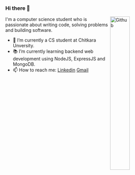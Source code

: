 ### Hi there 👋

<img width="35%" align="right" alt="Github" src="https://user-images.githubusercontent.com/48678280/88862734-4903af80-d201-11ea-968b-9c939d88a37c.gif" />

I'm a computer science student who is passionate about writing code, solving problems and building software.

- 🔭 I’m currently a CS student at Chitkara Unversity.
- 📚 I’m currently learning backend web development using NodeJS, ExpressJS and MongoDB.
- 📫 How to reach me: [Linkedin](https://www.linkedin.com/in/prakhar-prakash-2023/) [Gmail](mailto:prakashprakhar2021@gmail.com)
